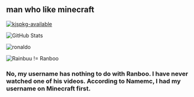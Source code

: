 ## man who like minecraft

[![kjspkg-available](https://github-production-user-asset-6210df.s3.amazonaws.com/79367505/250114674-fb848719-d52e-471b-a6cf-2c0ea6729f1c.svg)](https://github.com/Modern-Modpacks/kjspkg)

![GitHub Stats](https://github-readme-stats.vercel.app/api?username=realrainbuu&theme=shades-of-purple&show_icons=true)

![ronaldo](https://github.com/RealRainbuu/RealRainbuu/assets/77862418/15063fc1-69f8-478c-9861-6133495b8f8f)

![Rainbuu != Ranboo](https://github.com/RealRainbuu/RealRainbuu/assets/77862418/1d40ed4b-ac61-4377-8daa-7a06520fa825)

### No, my username has nothing to do with Ranboo. I have never watched one of his videos. According to Namemc, I had my username on Minecraft first.
